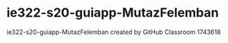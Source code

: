 # ie322-s20-guiapp-MutazFelemban
ie322-s20-guiapp-MutazFelemban created by GitHub Classroom
1743618
